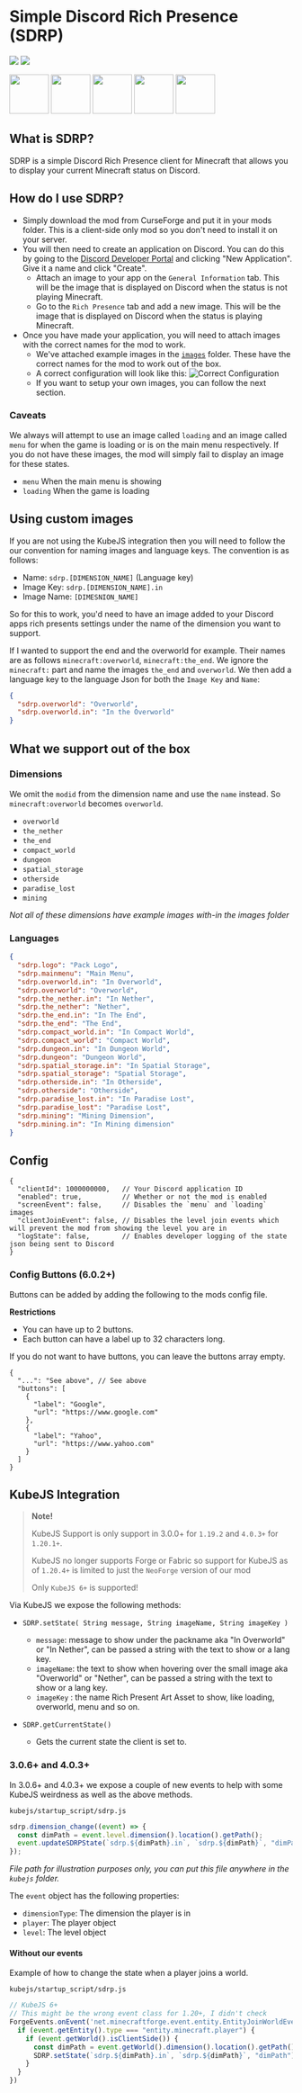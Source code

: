 # Simple Discord Rich Presence (SDRP)

[![](https://cf.way2muchnoise.eu/short_334853.svg)](https://www.curseforge.com/minecraft/mc-mods/simple-discord-rich-presence)
[![](https://cf.way2muchnoise.eu/versions/334853.svg)](https://www.curseforge.com/minecraft/mc-mods/simple-discord-rich-presence)


<p>
<a href="https://maven.nanite.dev/#/releases/com/sunekaer/mods"><img src="https://cdn.nanite.dev/data/assets/available-on-nanite.png" height="70" /></a>
<a href="https://www.curseforge.com/minecraft/mc-mods/architectury-api"><img src="https://cdn.nanite.dev/data/assets/requires-arch.png" height="70" /></a>
<a href="https://fabricmc.net/"><img src="https://cdn.nanite.dev/data/assets/supports-fabric.png" height="70" /></a>
<a href="https://neoforged.net"><img src="https://cdn.nanite.dev/data/assets/supports-neoforge.png" height="70" /></a>
<a href="https://files.minecraftforge.net/net/minecraftforge/forge/"><img src="https://cdn.nanite.dev/data/assets/supports-forge.png" height="70" /></a>
</p>

## What is SDRP?

SDRP is a simple Discord Rich Presence client for Minecraft that allows you to display your current Minecraft status on Discord.

## How do I use SDRP?

- Simply download the mod from CurseForge and put it in your mods folder. This is a client-side only mod so you don't need to install it on your server.
- You will then need to create an application on Discord. You can do this by going to the [Discord Developer Portal](https://discord.com/developers/applications) and clicking "New Application". Give it a name and click "Create".
  - Attach an image to your app on the `General Information` tab. This will be the image that is displayed on Discord when the status is not playing Minecraft.
  - Go to the `Rich Presence` tab and add a new image. This will be the image that is displayed on Discord when the status is playing Minecraft.
- Once you have made your application, you will need to attach images with the correct names for the mod to work. 
  - We've attached example images in the [`images`](./Images) folder. These have the correct names for the mod to work out of the box.
  - A correct configuration will look like this:
    ![Correct Configuration](./.github/assets/config_example.png)
  - If you want to setup your own images, you can follow the next section.

### Caveats

We always will attempt to use an image called `loading` and an image called `menu` for when the game is loading or is on the main menu respectively. If you do not have these images, the mod will simply fail to display an image for these states.

- `menu` When the main menu is showing
- `loading` When the game is loading


## Using custom images

If you are not using the KubeJS integration then you will need to follow the our convention for naming images and language keys. The convention is as follows:

- Name: `sdrp.[DIMENSION_NAME]` (Language key)
- Image Key: `sdrp.[DIMENSION_NAME].in`
- Image Name: `[DIMESNION_NAME]`

So for this to work, you'd need to have an image added to your Discord apps rich presents settings under the name of the dimension you want to support.

If I wanted to support the end and the overworld for example. Their names are as follows `minecraft:overworld`, `minecraft:the_end`. We ignore the `minecraft:` part and name the images `the_end` and `overworld`. We then add a language key to the language Json for both the `Image Key` and `Name`:

```json
{
  "sdrp.overworld": "Overworld",
  "sdrp.overworld.in": "In the Overworld"
}
``` 

## What we support out of the box

### Dimensions

We omit the `modid` from the dimension name and use the `name` instead. So `minecraft:overworld` becomes `overworld`.

- `overworld`
- `the_nether`
- `the_end`
- `compact_world`
- `dungeon`
- `spatial_storage`
- `otherside`
- `paradise_lost`
- `mining`

*Not all of these dimensions have example images with-in the images folder*

### Languages

```json
{
  "sdrp.logo": "Pack Logo",
  "sdrp.mainmenu": "Main Menu",
  "sdrp.overworld.in": "In Overworld",
  "sdrp.overworld": "Overworld",
  "sdrp.the_nether.in": "In Nether",
  "sdrp.the_nether": "Nether",
  "sdrp.the_end.in": "In The End",
  "sdrp.the_end": "The End",
  "sdrp.compact_world.in": "In Compact World",
  "sdrp.compact_world": "Compact World",
  "sdrp.dungeon.in": "In Dungeon World",
  "sdrp.dungeon": "Dungeon World",
  "sdrp.spatial_storage.in": "In Spatial Storage",
  "sdrp.spatial_storage": "Spatial Storage",
  "sdrp.otherside.in": "In Otherside",
  "sdrp.otherside": "Otherside",
  "sdrp.paradise_lost.in": "In Paradise Lost",
  "sdrp.paradise_lost": "Paradise Lost",
  "sdrp.mining": "Mining Dimension",
  "sdrp.mining.in": "In Mining dimension"
}
```
## Config

```json5
{
  "clientId": 1000000000,   // Your Discord application ID
  "enabled": true,          // Whether or not the mod is enabled
  "screenEvent": false,     // Disables the `menu` and `loading` images
  "clientJoinEvent": false, // Disables the level join events which will prevent the mod from showing the level you are in
  "logState": false,        // Enables developer logging of the state json being sent to Discord
}
```

### Config Buttons (6.0.2+)

Buttons can be added by adding the following to the mods config file. 

**Restrictions**
- You can have up to 2 buttons. 
- Each button can have a label up to 32 characters long.

If you do not want to have buttons, you can leave the buttons array empty.

```json5
{
  "...": "See above", // See above
  "buttons": [
    {
      "label": "Google",
      "url": "https://www.google.com"
    },
    {
      "label": "Yahoo",
      "url": "https://www.yahoo.com"
    }
  ]
}
```

## KubeJS Integration

> **Note!**
> 
> KubeJS Support is only support in 3.0.0+ for `1.19.2` and `4.0.3+` for `1.20.1+`.
> 
> KubeJS no longer supports Forge or Fabric so support for KubeJS as of `1.20.4+` is limited to just the `NeoForge` version of our mod
> 
> Only `KubeJS 6+` is supported!

Via KubeJS we expose the following methods:

- `SDRP.setState( String message, String imageName, String imageKey )`
  - `message`: message to show under the packname aka "In Overworld" or "In Nether", can be passed a string with the text to show or a lang key. 
  - `imageName`: the text to show when hovering over the small image aka "Overworld" or "Nether", can be passed a string with the text to show or a lang key.
  - `imageKey` : the name Rich Present Art Asset to show, like loading, overworld, menu and so on.

- `SDRP.getCurrentState()`
  - Gets the current state the client is set to.

### 3.0.6+ and 4.0.3+

In 3.0.6+ and 4.0.3+ we expose a couple of new events to help with some KubeJS weirdness as well as the above methods.

`kubejs/startup_script/sdrp.js`

```js
sdrp.dimension_change((event) => {
  const dimPath = event.level.dimension().location().getPath();
  event.updateSDRPState(`sdrp.${dimPath}.in`, `sdrp.${dimPath}`, "dimPath");
});
```

*File path for illustration purposes only, you can put this file anywhere in the `kubejs` folder.*

The `event` object has the following properties:

- `dimensionType`: The dimension the player is in
- `player`: The player object
- `level`: The level object

#### Without our events

Example of how to change the state when a player joins a world.

`kubejs/startup_script/sdrp.js`

```js
// KubeJS 6+
// This might be the wrong event class for 1.20+, I didn't check
ForgeEvents.onEvent('net.minecraftforge.event.entity.EntityJoinWorldEvent', event => {
  if (event.getEntity().type === "entity.minecraft.player") {
    if (event.getWorld().isClientSide()) {
      const dimPath = event.getWorld().dimension().location().getPath();
      SDRP.setState(`sdrp.${dimPath}.in`, `sdrp.${dimPath}`, "dimPath");
    }
  }
})
```
